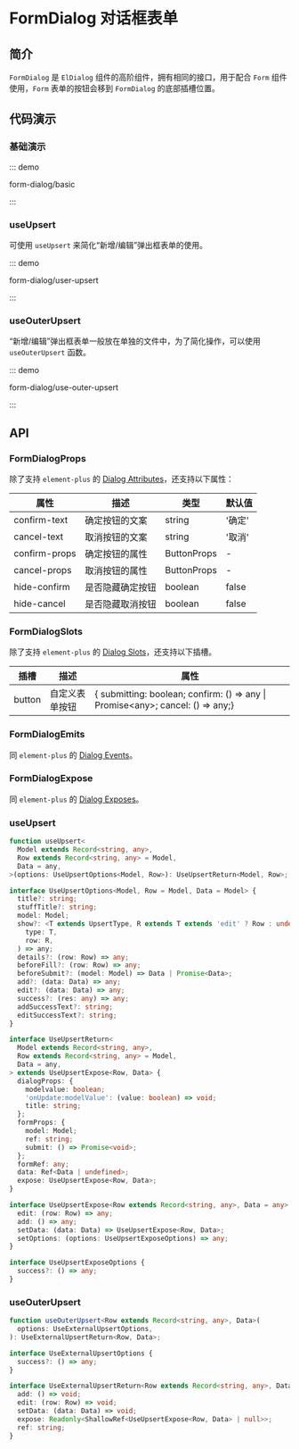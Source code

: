 # FormDialog 对话框表单

## 简介

`FormDialog` 是 `ElDialog` 组件的高阶组件，拥有相同的接口，用于配合 `Form` 组件使用，`Form` 表单的按钮会移到 `FormDialog` 的底部插槽位置。

## 代码演示

### 基础演示

::: demo

form-dialog/basic

:::

### useUpsert

可使用 `useUpsert` 来简化“新增/编辑”弹出框表单的使用。

::: demo

form-dialog/user-upsert

:::

### useOuterUpsert

“新增/编辑”弹出框表单一般放在单独的文件中，为了简化操作，可以使用 `useOuterUpsert` 函数。

::: demo

form-dialog/use-outer-upsert

:::

## API

### FormDialogProps

除了支持 `element-plus` 的 [Dialog Attributes](https://element-plus.org/zh-CN/component/dialog.html#attributes)，还支持以下属性：

| 属性          | 描述             | 类型        | 默认值 |
| ------------- | ---------------- | ----------- | ------ |
| confirm-text  | 确定按钮的文案   | string      | '确定' |
| cancel-text   | 取消按钮的文案   | string      | '取消' |
| confirm-props | 确定按钮的属性   | ButtonProps | -      |
| cancel-props  | 取消按钮的属性   | ButtonProps | -      |
| hide-confirm  | 是否隐藏确定按钮 | boolean     | false  |
| hide-cancel   | 是否隐藏取消按钮 | boolean     | false  |

### FormDialogSlots

除了支持 `element-plus` 的 [Dialog Slots](https://element-plus.org/zh-CN/component/dialog.html#slots)，还支持以下插槽。

| 插槽   | 描述           | 属性                                                                            |
| ------ | -------------- | ------------------------------------------------------------------------------- |
| button | 自定义表单按钮 | { submitting: boolean; confirm: () => any \| Promise\<any>; cancel: () => any;} |

### FormDialogEmits

同 `element-plus` 的 [Dialog Events](https://element-plus.org/zh-CN/component/dialog.html#events)。

### FormDialogExpose

同 `element-plus` 的 [Dialog Exposes](https://element-plus.org/zh-CN/component/dialog.html#exposes)。

### useUpsert

```ts
function useUpsert<
  Model extends Record<string, any>,
  Row extends Record<string, any> = Model,
  Data = any,
>(options: UseUpsertOptions<Model, Row>): UseUpsertReturn<Model, Row>;

interface UseUpsertOptions<Model, Row = Model, Data = Model> {
  title?: string;
  stuffTitle?: string;
  model: Model;
  show?: <T extends UpsertType, R extends T extends 'edit' ? Row : undefined>(
    type: T,
    row: R,
  ) => any;
  details?: (row: Row) => any;
  beforeFill?: (row: Row) => any;
  beforeSubmit?: (model: Model) => Data | Promise<Data>;
  add?: (data: Data) => any;
  edit?: (data: Data) => any;
  success?: (res: any) => any;
  addSuccessText?: string;
  editSuccessText?: string;
}

interface UseUpsertReturn<
  Model extends Record<string, any>,
  Row extends Record<string, any> = Model,
  Data = any,
> extends UseUpsertExpose<Row, Data> {
  dialogProps: {
    modelvalue: boolean;
    'onUpdate:modelValue': (value: boolean) => void;
    title: string;
  };
  formProps: {
    model: Model;
    ref: string;
    submit: () => Promise<void>;
  };
  formRef: any;
  data: Ref<Data | undefined>;
  expose: UseUpsertExpose<Row, Data>;
}

interface UseUpsertExpose<Row extends Record<string, any>, Data = any> {
  edit: (row: Row) => any;
  add: () => any;
  setData: (data: Data) => UseUpsertExpose<Row, Data>;
  setOptions: (options: UseUpsertExposeOptions) => any;
}

interface UseUpsertExposeOptions {
  success?: () => any;
}
```

### useOuterUpsert

```ts
function useOuterUpsert<Row extends Record<string, any>, Data>(
  options: UseExternalUpsertOptions,
): UseExternalUpsertReturn<Row, Data>;

interface UseExternalUpsertOptions {
  success?: () => any;
}

interface UseExternalUpsertReturn<Row extends Record<string, any>, Data> {
  add: () => void;
  edit: (row: Row) => void;
  setData: (data: Data) => void;
  expose: Readonly<ShallowRef<UseUpsertExpose<Row, Data> | null>>;
  ref: string;
}
```
